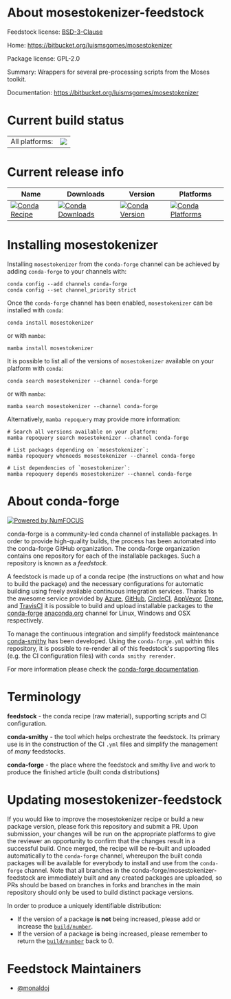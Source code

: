About mosestokenizer-feedstock
==============================

Feedstock license: [BSD-3-Clause](https://github.com/conda-forge/mosestokenizer-feedstock/blob/main/LICENSE.txt)

Home: https://bitbucket.org/luismsgomes/mosestokenizer

Package license: GPL-2.0

Summary: Wrappers for several pre-processing scripts from the Moses toolkit.

Documentation: https://bitbucket.org/luismsgomes/mosestokenizer

Current build status
====================


<table><tr><td>All platforms:</td>
    <td>
      <a href="https://dev.azure.com/conda-forge/feedstock-builds/_build/latest?definitionId=6681&branchName=main">
        <img src="https://dev.azure.com/conda-forge/feedstock-builds/_apis/build/status/mosestokenizer-feedstock?branchName=main">
      </a>
    </td>
  </tr>
</table>

Current release info
====================

| Name | Downloads | Version | Platforms |
| --- | --- | --- | --- |
| [![Conda Recipe](https://img.shields.io/badge/recipe-mosestokenizer-green.svg)](https://anaconda.org/conda-forge/mosestokenizer) | [![Conda Downloads](https://img.shields.io/conda/dn/conda-forge/mosestokenizer.svg)](https://anaconda.org/conda-forge/mosestokenizer) | [![Conda Version](https://img.shields.io/conda/vn/conda-forge/mosestokenizer.svg)](https://anaconda.org/conda-forge/mosestokenizer) | [![Conda Platforms](https://img.shields.io/conda/pn/conda-forge/mosestokenizer.svg)](https://anaconda.org/conda-forge/mosestokenizer) |

Installing mosestokenizer
=========================

Installing `mosestokenizer` from the `conda-forge` channel can be achieved by adding `conda-forge` to your channels with:

```
conda config --add channels conda-forge
conda config --set channel_priority strict
```

Once the `conda-forge` channel has been enabled, `mosestokenizer` can be installed with `conda`:

```
conda install mosestokenizer
```

or with `mamba`:

```
mamba install mosestokenizer
```

It is possible to list all of the versions of `mosestokenizer` available on your platform with `conda`:

```
conda search mosestokenizer --channel conda-forge
```

or with `mamba`:

```
mamba search mosestokenizer --channel conda-forge
```

Alternatively, `mamba repoquery` may provide more information:

```
# Search all versions available on your platform:
mamba repoquery search mosestokenizer --channel conda-forge

# List packages depending on `mosestokenizer`:
mamba repoquery whoneeds mosestokenizer --channel conda-forge

# List dependencies of `mosestokenizer`:
mamba repoquery depends mosestokenizer --channel conda-forge
```


About conda-forge
=================

[![Powered by
NumFOCUS](https://img.shields.io/badge/powered%20by-NumFOCUS-orange.svg?style=flat&colorA=E1523D&colorB=007D8A)](https://numfocus.org)

conda-forge is a community-led conda channel of installable packages.
In order to provide high-quality builds, the process has been automated into the
conda-forge GitHub organization. The conda-forge organization contains one repository
for each of the installable packages. Such a repository is known as a *feedstock*.

A feedstock is made up of a conda recipe (the instructions on what and how to build
the package) and the necessary configurations for automatic building using freely
available continuous integration services. Thanks to the awesome service provided by
[Azure](https://azure.microsoft.com/en-us/services/devops/), [GitHub](https://github.com/),
[CircleCI](https://circleci.com/), [AppVeyor](https://www.appveyor.com/),
[Drone](https://cloud.drone.io/welcome), and [TravisCI](https://travis-ci.com/)
it is possible to build and upload installable packages to the
[conda-forge](https://anaconda.org/conda-forge) [anaconda.org](https://anaconda.org/)
channel for Linux, Windows and OSX respectively.

To manage the continuous integration and simplify feedstock maintenance
[conda-smithy](https://github.com/conda-forge/conda-smithy) has been developed.
Using the ``conda-forge.yml`` within this repository, it is possible to re-render all of
this feedstock's supporting files (e.g. the CI configuration files) with ``conda smithy rerender``.

For more information please check the [conda-forge documentation](https://conda-forge.org/docs/).

Terminology
===========

**feedstock** - the conda recipe (raw material), supporting scripts and CI configuration.

**conda-smithy** - the tool which helps orchestrate the feedstock.
                   Its primary use is in the construction of the CI ``.yml`` files
                   and simplify the management of *many* feedstocks.

**conda-forge** - the place where the feedstock and smithy live and work to
                  produce the finished article (built conda distributions)


Updating mosestokenizer-feedstock
=================================

If you would like to improve the mosestokenizer recipe or build a new
package version, please fork this repository and submit a PR. Upon submission,
your changes will be run on the appropriate platforms to give the reviewer an
opportunity to confirm that the changes result in a successful build. Once
merged, the recipe will be re-built and uploaded automatically to the
`conda-forge` channel, whereupon the built conda packages will be available for
everybody to install and use from the `conda-forge` channel.
Note that all branches in the conda-forge/mosestokenizer-feedstock are
immediately built and any created packages are uploaded, so PRs should be based
on branches in forks and branches in the main repository should only be used to
build distinct package versions.

In order to produce a uniquely identifiable distribution:
 * If the version of a package **is not** being increased, please add or increase
   the [``build/number``](https://docs.conda.io/projects/conda-build/en/latest/resources/define-metadata.html#build-number-and-string).
 * If the version of a package **is** being increased, please remember to return
   the [``build/number``](https://docs.conda.io/projects/conda-build/en/latest/resources/define-metadata.html#build-number-and-string)
   back to 0.

Feedstock Maintainers
=====================

* [@monaldoj](https://github.com/monaldoj/)

